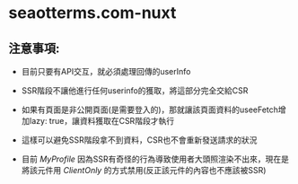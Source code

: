 # seaotterms.com-nuxt

## 注意事項:

- 目前只要有API交互，就必須處理回傳的userInfo

- SSR階段不讓他進行任何userinfo的獲取，將這部分完全交給CSR
- 如果有頁面是非公開頁面(是需要登入的)，那就讓該頁面資料的useeFetch增加lazy: true，讓資料獲取在CSR階段才執行
- 這樣可以避免SSR階段拿不到資料，CSR也不會重新發送請求的狀況

- 目前 _MyProfile_ 因為SSR有奇怪的行為導致使用者大頭照渲染不出來，現在是將該元件用 _ClientOnly_ 的方式禁用(反正該元件的內容也不應該被SSR)
